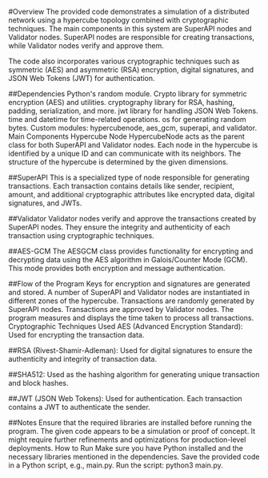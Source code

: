 
#Overview
The provided code demonstrates a simulation of a distributed network using a hypercube topology combined with cryptographic techniques. The main components in this system are SuperAPI nodes and Validator nodes. SuperAPI nodes are responsible for creating transactions, while Validator nodes verify and approve them.

The code also incorporates various cryptographic techniques such as symmetric (AES) and asymmetric (RSA) encryption, digital signatures, and JSON Web Tokens (JWT) for authentication.

##Dependencies
Python's random module.
Crypto library for symmetric encryption (AES) and utilities.
cryptography library for RSA, hashing, padding, serialization, and more.
jwt library for handling JSON Web Tokens.
time and datetime for time-related operations.
os for generating random bytes.
Custom modules: hypercubenode, aes_gcm, superapi, and validator.
Main Components
Hypercube Node
HypercubeNode acts as the parent class for both SuperAPI and Validator nodes. Each node in the hypercube is identified by a unique ID and can communicate with its neighbors. The structure of the hypercube is determined by the given dimensions.

##SuperAPI
This is a specialized type of node responsible for generating transactions. Each transaction contains details like sender, recipient, amount, and additional cryptographic attributes like encrypted data, digital signatures, and JWTs.

##Validator
Validator nodes verify and approve the transactions created by SuperAPI nodes. They ensure the integrity and authenticity of each transaction using cryptographic techniques.

##AES-GCM
The AESGCM class provides functionality for encrypting and decrypting data using the AES algorithm in Galois/Counter Mode (GCM). This mode provides both encryption and message authentication.

##Flow of the Program
Keys for encryption and signatures are generated and stored.
A number of SuperAPI and Validator nodes are instantiated in different zones of the hypercube.
Transactions are randomly generated by SuperAPI nodes.
Transactions are approved by Validator nodes.
The program measures and displays the time taken to process all transactions.
Cryptographic Techniques Used
AES (Advanced Encryption Standard): Used for encrypting the transaction data.

##RSA (Rivest-Shamir-Adleman): Used for digital signatures to ensure the authenticity and integrity of transaction data.

##SHA512: Used as the hashing algorithm for generating unique transaction and block hashes.

##JWT (JSON Web Tokens): Used for authentication. Each transaction contains a JWT to authenticate the sender.

##Notes
Ensure that the required libraries are installed before running the program.
The given code appears to be a simulation or proof of concept. It might require further refinements and optimizations for production-level deployments.
How to Run
Make sure you have Python installed and the necessary libraries mentioned in the dependencies.
Save the provided code in a Python script, e.g., main.py.
Run the script: python3 main.py.
